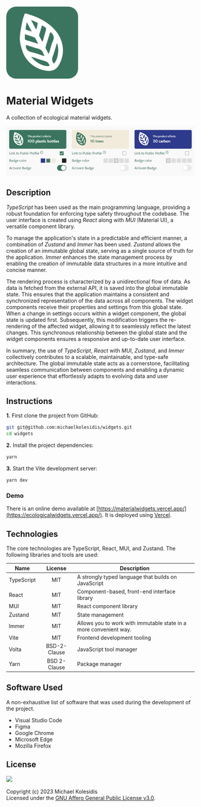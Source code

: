 
![Leaf logo](./public/assets/icons/android-chrome-192x192.png)

# Material Widgets

A collection of ecological material widgets.

![Screenshot](./screenshots/screenshot.png)

## Description

_TypeScript_ has been used as the main programming language, providing a robust foundation for enforcing type safety throughout the codebase. The user interface is created using _React_ along with _MUI_ (Material UI), a versatile component library.

To manage the application's state in a predictable and efficient manner, a combination of _Zustand_ and _Immer_ has been used. _Zustand_ allows the creation of an immutable global state, serving as a single source of truth for the application. _Immer_ enhances the state management process by enabling the creation of immutable data structures in a more intuitive and concise manner.

The rendering process is characterized by a unidirectional flow of data. As data is fetched from the external API, it is saved into the global immutable state. This ensures that the application maintains a consistent and synchronized representation of the data across all components. The widget components receive their properties and settings from this global state. When a change in settings occurs within a widget component, the global state is updated first. Subsequently, this modification triggers the re-rendering of the affected widget, allowing it to seamlessly reflect the latest changes. This synchronous relationship between the global state and the widget components ensures a responsive and up-to-date user interface.

In summary, the use of _TypeScript_, _React_ with _MUI_, _Zustand_, and _Immer_ collectively contributes to a scalable, maintainable, and type-safe architecture. The global immutable state acts as a cornerstone, facilitating seamless communication between components and enabling a dynamic user experience that effortlessly adapts to evolving data and user interactions.

## Instructions

**1.** First clone the project from GitHub:

```bash
git git@github.com:michaelkolesidis/widgets.git
cd widgets
```

**2.** Install the project dependencies:

```bash
yarn
```

**3.** Start the Vite development server:

```bash
yarn dev
```

### Demo

There is an online demo available at [https://materialwidgets.vercel.app/](https://ecologicalwidgets.vercel.app/). It is deployed using [Vercel](https://vercel.com/).

## Technologies

The core technologies are TypeScript, React, MUI, and Zustand. The following libraries and tools are used:

| Name         | License          | Description                                                       |
| ------------ | :--------------: | ----------------------------------------------------------------- |
| TypeScript   |   MIT            | A strongly typed language that builds on JavaScript               |
| React        |   MIT            | Component-based, front-end interface library                      |
| MUI          |   MIT            | React component library                                           |
| Zustand      |   MIT            | State management                                                  |
| Immer        |   MIT            | Allows you to work with immutable state in a more convenient way. |
| Vite         |   MIT            | Frontend development tooling                                      |
| Volta        |   BSD-2-Clause   | JavaScript tool manager                                           |
| Yarn         |   BSD 2-Clause   |   Package manager                                                 |

## Software Used

A non-exhaustive list of software that was used during the development of the project.

- Visual Studio Code
- Figma
- Google Chrome
- Microsoft Edge
- Mozilla Firefox

## License

<a href="https://www.gnu.org/licenses/agpl-3.0.html"><img src="https://upload.wikimedia.org/wikipedia/commons/0/06/AGPLv3_Logo.svg" height="100px" /></a>

Copyright (c) 2023 Michael Kolesidis<br>
Licensed under the [GNU Affero General Public License v3.0](https://www.gnu.org/licenses/agpl-3.0.html).
